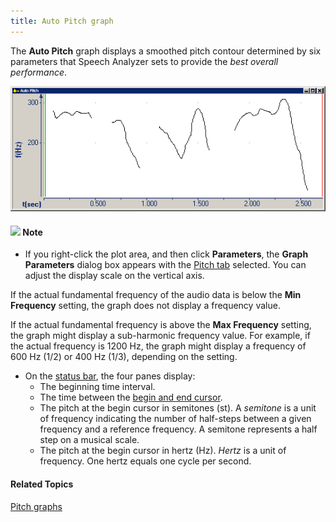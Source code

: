 ```yaml
---
title: Auto Pitch graph
---
```


The **Auto Pitch** graph displays a smoothed pitch contour determined by six parameters that Speech Analyzer sets to provide the *best overall performance*.

![](../../../../images/007-7.png)

#### ![](../../../../images/001.png) **Note**
- If you right-click the plot area, and then click **Parameters**, the **Graph Parameters** dialog box appears with the [Pitch tab](../parameters/pitch-tab) selected. You can adjust the display scale on the vertical axis.

If the actual fundamental frequency of the audio data is below the **Min Frequency** setting, the graph does not display a frequency value.

If the actual fundamental frequency is above the **Max Frequency** setting, the graph might display a sub-harmonic frequency value. For example, if the actual frequency is 1200 Hz, the graph might display a frequency of 600 Hz (1/2) or 400 Hz (1/3), depending on the setting.

- On the [status bar](../../tools/status-bar), the four panes display:
  - The beginning time interval.
  - The time between the [begin and end cursor](../begin-end-cursors).
  - The pitch at the begin cursor in semitones (st). A *semitone* is a unit of frequency indicating the number of half-steps between a given frequency and a reference frequency. A semitone represents a half step on a musical scale. 
  - The pitch at the begin cursor in hertz (Hz). *Hertz* is a unit of frequency. One hertz equals one cycle per second.

#### **Related Topics**
[Pitch graphs](pitch)
